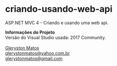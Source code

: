 # criando-usando-web-api
ASP.NET MVC 4 - Criando e usando uma web api.

<b>Informações do Projeto</b>
<br/>
Versão do Visual Studio usada: 2017 Community.<br/>
<br/>
<a href="https://www.linkedin.com/in/glerystonmatos/" target="_blank">Gleryston Matos</a><br/>
glerystonmatos@yahoo.com.br<br/>
glerystonmatos@gmail.com<br/>